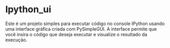 # Ipython_ui
Este é um projeto simples para executar código no console IPython usando uma interface gráfica criada com PySimpleGUI. A interface permite que você insira o código que deseja executar e visualize o resultado da execução.
